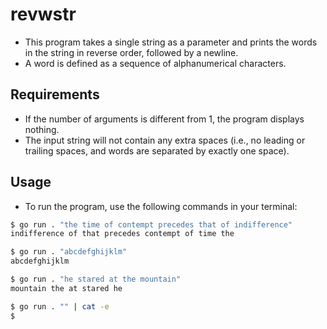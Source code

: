 # revwstr

* This program takes a single string as a parameter and prints the words in the string in reverse order, followed by a newline. 
* A word is defined as a sequence of alphanumerical characters.

## Requirements

* If the number of arguments is different from 1, the program displays nothing.
* The input string will not contain any extra spaces (i.e., no leading or trailing spaces, and words are separated by exactly one space).

## Usage

* To run the program, use the following commands in your terminal:

```bash
$ go run . "the time of contempt precedes that of indifference"
indifference of that precedes contempt of time the
```
```bash
$ go run . "abcdefghijklm"
abcdefghijklm
```
```bash
$ go run . "he stared at the mountain"
mountain the at stared he
```
```bash
$ go run . "" | cat -e
$
```